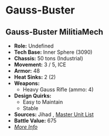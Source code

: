 # Gauss-Buster 

## Gauss-Buster MilitiaMech 

- **Role:** Undefined 
- **Tech Base:** Inner Sphere (3090) 
- **Chassis:** 50 tons (Industrial) 
- **Movement:** 3 / 5, ICE 
- **Armor:** 48 
- **Heat Sinks:** 2 (2) 
- **Weapons:** 
  - Heavy Gauss Rifle (ammo: 4) 
- **Design Quirks:** 
  - Easy to Maintain 
  - Stable 
- **Sources:** Jihad , [Master Unit List](http://masterunitlist.info/Unit/Details/8100/gauss-buster-millitiamech) 
- **Battle Value:** 675 
- [*More Info*](gauss-buster/gauss-buster_militiamech.md) 

